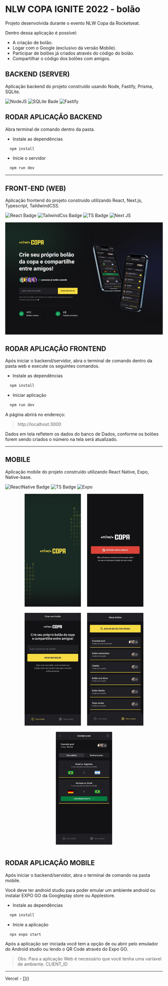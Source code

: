 # NLW COPA IGNITE 2022 - bolão

Projeto desenvolvida durante o evento NLW Copa da Rocketseat.

Dentro dessa aplicação é possível:

- A criação de bolão.
- Logar com o Google (exclusivo da versão Mobile).
- Participar de bolões já criados através do código do bolão.
- Compartilhar o código dos bolões com amigos.

<h2 style="font-weight:bold"> BACKEND (SERVER) </h2>

Aplicação backend do projeto construído usando Node, Fastify, Prisma, SQLite.

![NodeJS](https://img.shields.io/badge/node.js-6DA55F?style=for-the-badge&logo=node.js&logoColor=white)
![SQLite Bade](https://img.shields.io/badge/SQLite-07405E?style=for-the-badge&logo=sqlite&logoColor=white)
![Fastify](https://img.shields.io/badge/fastify-%23000000.svg?style=for-the-badge&logo=fastify&logoColor=white)

## RODAR APLICAÇÃO BACKEND

Abra terminal de comando dentro da pasta.

- Instale as dependências

```bash
  npm install
```

- Inicie o servidor

```bash
  npm run dev
```

<hr>

<h2 style="font-weight:bold"> FRONT-END (WEB) </h2>

Aplicação frontend do projeto construído utilizando React, Next.js, Typescript, TaildwindCSS.

![React Badge](https://img.shields.io/badge/React-20232A?style=for-the-badge&logo=react&logoColor=61DAFB)
![TailwindCss Badge](https://img.shields.io/badge/Tailwind_CSS-38B2AC?style=for-the-badge&logo=tailwind-css&logoColor=white)
![TS Badge](https://img.shields.io/badge/TypeScript-007ACC?style=for-the-badge&logo=typescript&logoColor=white)
![Next JS](https://img.shields.io/badge/Next-black?style=for-the-badge&logo=next.js&logoColor=white)

![PreviewReact](./.github/PreviewReact.png)

## RODAR APLICAÇÃO FRONTEND

Após iniciar o backend/servidor, abra o terminal de comando dentro da pasta web e execute os seguintes comandos.

- Instale as dependências

```bash
  npm install
```

- Iniciar aplicação

```bash
  npm run dev
```

A página abrirá no endereço:

> http://localhost:3000

Dados em tela refletem os dados do banco de Dados, conforme os bolões forem sendo criados o número na tela será atualizado.

<hr>

<h2 style="font-weight:bold">MOBILE</h2>

Aplicação mobile do projeto construído utilizando React Native, Expo, Native-base.

![ReactNative Badge](https://img.shields.io/badge/React_Native-20232A?style=for-the-badge&logo=react&logoColor=61DAFB)
![TS Badge](https://img.shields.io/badge/TypeScript-007ACC?style=for-the-badge&logo=typescript&logoColor=white)
![Expo](https://img.shields.io/badge/expo-1C1E24?style=for-the-badge&logo=expo&logoColor=#D04A37)

<div style="display:flex; flex-wrap: wrap; gap: 20px; justify-content: center;">
  <img src="./.github/splash.jpeg" width="180px" height="360px"/>
  <img src="./.github/login.jpeg" width="180px" height="360px"/>
  <img src="./.github/tela1.jpeg" width="180px" height="360px"/>
  <img src="./.github/tela2.jpeg" width="180px" height="360px"/>
  <img src="./.github/tela3.jpeg" width="180px" height="360px"/>
</div>
<br>

## RODAR APLICAÇÃO MOBILE

Após iniciar o backend/servidor, abra o terminal de comando na pasta mobile.

Você deve ter android studio para poder emular um ambiente android ou instalar EXPO
GO da Googleplay store ou Applestore.

- Instale as dependências

```bash
  npm install
```

- Inicie a aplicação

```bash
  npx expo start
```

Após a aplicação ser iniciada você tem a opção de ou abrir pelo emulador do Android studio ou lendo o QR Code através do Expo GO.

> Obs: Para a aplicação Web é necessário que você tenha uma variavel de ambiente. CLIENT_ID

<hr>
Vercel - []()
